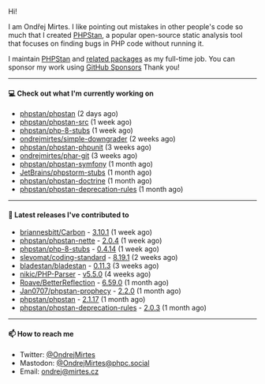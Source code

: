 Hi!

I am Ondřej Mirtes. I like pointing out mistakes in other people's code so much that I created [PHPStan](https://phpstan.org/), a popular open-source static analysis tool that focuses on finding bugs in PHP code without running it.

I maintain [PHPStan](https://github.com/phpstan/phpstan) and [related packages](https://github.com/phpstan/) as my full-time job. You can sponsor my work using [GitHub Sponsors](https://github.com/sponsors/ondrejmirtes) Thank you!

---

#### 💻 Check out what I'm currently working on

- [phpstan/phpstan](https://github.com/phpstan/phpstan) (2 days ago)
- [phpstan/phpstan-src](https://github.com/phpstan/phpstan-src) (1 week ago)
- [phpstan/php-8-stubs](https://github.com/phpstan/php-8-stubs) (1 week ago)
- [ondrejmirtes/simple-downgrader](https://github.com/ondrejmirtes/simple-downgrader) (2 weeks ago)
- [phpstan/phpstan-phpunit](https://github.com/phpstan/phpstan-phpunit) (3 weeks ago)
- [ondrejmirtes/phar-git](https://github.com/ondrejmirtes/phar-git) (3 weeks ago)
- [phpstan/phpstan-symfony](https://github.com/phpstan/phpstan-symfony) (1 month ago)
- [JetBrains/phpstorm-stubs](https://github.com/JetBrains/phpstorm-stubs) (1 month ago)
- [phpstan/phpstan-doctrine](https://github.com/phpstan/phpstan-doctrine) (1 month ago)
- [phpstan/phpstan-deprecation-rules](https://github.com/phpstan/phpstan-deprecation-rules) (1 month ago)

---

#### 🔭 Latest releases I've contributed to

- [briannesbitt/Carbon](https://github.com/briannesbitt/Carbon) - [3.10.1](https://github.com/briannesbitt/Carbon/releases/tag/3.10.1) (1 week ago)
- [phpstan/phpstan-nette](https://github.com/phpstan/phpstan-nette) - [2.0.4](https://github.com/phpstan/phpstan-nette/releases/tag/2.0.4) (1 week ago)
- [phpstan/php-8-stubs](https://github.com/phpstan/php-8-stubs) - [0.4.14](https://github.com/phpstan/php-8-stubs/releases/tag/0.4.14) (1 week ago)
- [slevomat/coding-standard](https://github.com/slevomat/coding-standard) - [8.19.1](https://github.com/slevomat/coding-standard/releases/tag/8.19.1) (2 weeks ago)
- [bladestan/bladestan](https://github.com/bladestan/bladestan) - [0.11.3](https://github.com/bladestan/bladestan/releases/tag/0.11.3) (3 weeks ago)
- [nikic/PHP-Parser](https://github.com/nikic/PHP-Parser) - [v5.5.0](https://github.com/nikic/PHP-Parser/releases/tag/v5.5.0) (4 weeks ago)
- [Roave/BetterReflection](https://github.com/Roave/BetterReflection) - [6.59.0](https://github.com/Roave/BetterReflection/releases/tag/6.59.0) (1 month ago)
- [Jan0707/phpstan-prophecy](https://github.com/Jan0707/phpstan-prophecy) - [2.2.0](https://github.com/Jan0707/phpstan-prophecy/releases/tag/2.2.0) (1 month ago)
- [phpstan/phpstan](https://github.com/phpstan/phpstan) - [2.1.17](https://github.com/phpstan/phpstan/releases/tag/2.1.17) (1 month ago)
- [phpstan/phpstan-deprecation-rules](https://github.com/phpstan/phpstan-deprecation-rules) - [2.0.3](https://github.com/phpstan/phpstan-deprecation-rules/releases/tag/2.0.3) (1 month ago)

---

#### 📫 How to reach me

- Twitter: [@OndrejMirtes](https://twitter.com/ondrejmirtes)
- Mastodon: [@OndrejMirtes@phpc.social](https://phpc.social/@OndrejMirtes)
- Email: [ondrej@mirtes.cz](mailto:ondrej@mirtes.cz)
